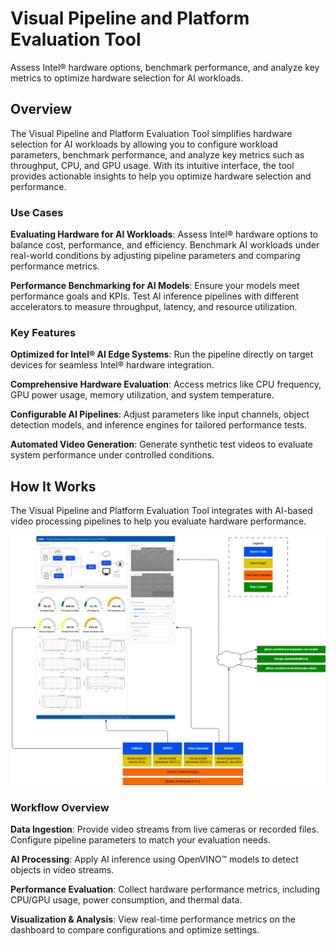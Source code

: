# Visual Pipeline and Platform Evaluation Tool
<!-- required for catalog, do not remove -->
Assess Intel® hardware options, benchmark performance, and analyze key metrics to optimize hardware selection for AI workloads.

<!--
**Guidelines for Authors**:
- Clearly explain the application’s purpose in one or two paragraphs.
- Describe the primary domain and high-level goal.
- Follow Microsoft Writing Guidelines: Use direct, active voice and avoid unnecessary jargon.
-->

## Overview
The Visual Pipeline and Platform Evaluation Tool simplifies hardware selection for AI workloads by allowing you to configure workload parameters, benchmark performance, and analyze key metrics such as throughput, CPU, and GPU usage. With its intuitive interface, the tool provides actionable insights to help you optimize hardware selection and performance.

### Use Cases

<!--
**Guidelines for Authors**:
- Provide two or three real-world use cases in "Problem → Solution → Outcome" format.
- Ensure use cases are practical and highlight unique features of the application.
-->

**Evaluating Hardware for AI Workloads**: Assess Intel® hardware options to balance cost, performance, and efficiency. Benchmark AI workloads under real-world conditions by adjusting pipeline parameters and comparing performance metrics.

**Performance Benchmarking for AI Models**: Ensure your models meet performance goals and KPIs. Test AI inference pipelines with different accelerators to measure throughput, latency, and resource utilization.


### Key Features

<!--
**Guidelines for Authors**:
- Clearly highlight value propositions.
- Use concise, benefit-driven statements.
-->

**Optimized for Intel® AI Edge Systems**: Run the pipeline directly on target devices for seamless Intel® hardware integration.

**Comprehensive Hardware Evaluation**: Access metrics like CPU frequency, GPU power usage, memory utilization, and system temperature.

**Configurable AI Pipelines**: Adjust parameters like input channels, object detection models, and inference engines for tailored performance tests.

**Automated Video Generation**: Generate synthetic test videos to evaluate system performance under controlled conditions.

## How It Works

<!--
**Guidelines for Authors**:
- Use a high-level diagram to illustrate the system.
- Describe the key processing steps in a structured workflow.
-->

The Visual Pipeline and Platform Evaluation Tool integrates with AI-based video processing pipelines to help you evaluate hardware performance.

![System Architecture Diagram](docs/user-guide/_images/architecture.png)

### **Workflow Overview**

**Data Ingestion**: Provide video streams from live cameras or recorded files. Configure pipeline parameters to match your evaluation needs.

**AI Processing**: Apply AI inference using OpenVINO™ models to detect objects in video streams. 

**Performance Evaluation**: Collect hardware performance metrics, including CPU/GPU usage, power consumption, and thermal data.

**Visualization & Analysis**: View real-time performance metrics on the dashboard to compare configurations and optimize settings.
